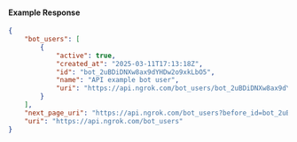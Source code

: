 <!-- Code generated for API Clients. DO NOT EDIT. -->

#### Example Response

```json
{
	"bot_users": [
		{
			"active": true,
			"created_at": "2025-03-11T17:13:18Z",
			"id": "bot_2uBDiDNXw8ax9dYHDw2o9xkLbO5",
			"name": "API example bot user",
			"uri": "https://api.ngrok.com/bot_users/bot_2uBDiDNXw8ax9dYHDw2o9xkLbO5"
		}
	],
	"next_page_uri": "https://api.ngrok.com/bot_users?before_id=bot_2uBDiDNXw8ax9dYHDw2o9xkLbO5&limit=1",
	"uri": "https://api.ngrok.com/bot_users"
}
```
